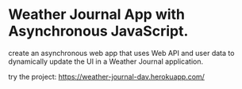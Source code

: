 # Weather Journal App with Asynchronous JavaScript.


create an asynchronous web app that uses Web API and user data to dynamically update the UI in a Weather Journal application.

try the project: https://weather-journal-dav.herokuapp.com/
